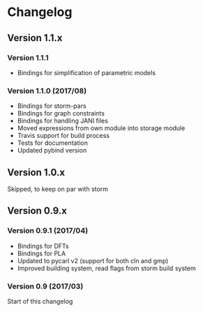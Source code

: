 Changelog
==============

Version 1.1.x
-------------

### Version 1.1.1

- Bindings for simplification of parametric models


### Version 1.1.0 (2017/08)

- Bindings for storm-pars
- Bindings for graph constraints
- Bindings for handling JANI files
- Moved expressions from own module into storage module
- Travis support for build process
- Tests for documentation
- Updated pybind version


Version 1.0.x
-------------
Skipped, to keep on par with storm

Version 0.9.x
-------------

### Version 0.9.1 (2017/04)

- Bindings for DFTs
- Bindings for PLA
- Updated to pycarl v2 (support for both cln and gmp)
- Improved building system, read flags from storm build system

### Version 0.9 (2017/03)
Start of this changelog
